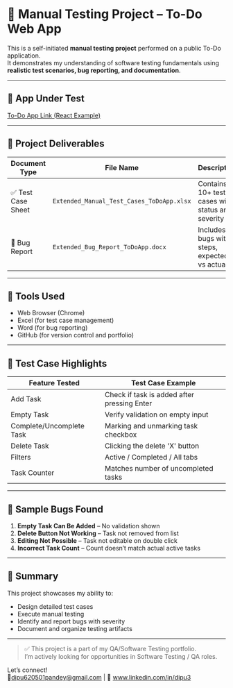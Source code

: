 # 🧪 Manual Testing Project – To-Do Web App

This is a self-initiated **manual testing project** performed on a public To-Do application.  
It demonstrates my understanding of software testing fundamentals using **realistic test scenarios, bug reporting, and documentation**.

---

## 🔗 App Under Test
[To-Do App Link (React Example)](https://todomvc.com/examples/react/#/)

---

## 📄 Project Deliverables  

| Document Type   | File Name                                | Description                                      |
|------------------|-------------------------------------------|--------------------------------------------------|
| ✅ Test Case Sheet | `Extended_Manual_Test_Cases_ToDoApp.xlsx` | Contains 10+ test cases with status and severity |
| 🐞 Bug Report     | `Extended_Bug_Report_ToDoApp.docx`        | Includes 4 bugs with steps, expected vs actual   |

---

## 🧰 Tools Used
- Web Browser (Chrome)
- Excel (for test case management)
- Word (for bug reporting)
- GitHub (for version control and portfolio)

---

## 🧪 Test Case Highlights

| Feature Tested          | Test Case Example                          |
|--------------------------|--------------------------------------------|
| Add Task                | Check if task is added after pressing Enter |
| Empty Task              | Verify validation on empty input           |
| Complete/Uncomplete Task | Marking and unmarking task checkbox        |
| Delete Task             | Clicking the delete 'X' button             |
| Filters                 | Active / Completed / All tabs              |
| Task Counter            | Matches number of uncompleted tasks        |

---

## 🐞 Sample Bugs Found

1. **Empty Task Can Be Added** – No validation shown  
2. **Delete Button Not Working** – Task not removed from list  
3. **Editing Not Possible** – Task not editable on double click  
4. **Incorrect Task Count** – Count doesn’t match actual active tasks  

---

## 📌 Summary

This project showcases my ability to:
- Design detailed test cases
- Execute manual testing
- Identify and report bugs with severity
- Document and organize testing artifacts

---

> ✅ This project is a part of my QA/Software Testing portfolio.  
> I’m actively looking for opportunities in Software Testing / QA roles.  

Let’s connect!  
📧dipu620501pandey@gmail.com | 🔗 www.linkedin.com/in/dipu3
